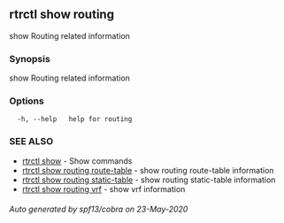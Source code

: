 ## rtrctl show routing

show Routing related information

### Synopsis


show Routing related information

### Options

```
  -h, --help   help for routing
```

### SEE ALSO
* [rtrctl show](rtrctl_show.md)	 - Show commands
* [rtrctl show routing route-table](rtrctl_show_routing_route-table.md)	 - show routing route-table information
* [rtrctl show routing static-table](rtrctl_show_routing_static-table.md)	 - show routing static-table information
* [rtrctl show routing vrf](rtrctl_show_routing_vrf.md)	 - show vrf information

###### Auto generated by spf13/cobra on 23-May-2020
